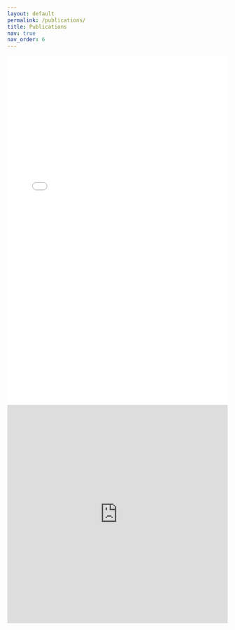 ```yaml
---
layout: default
permalink: /publications/
title: Publications
nav: true
nav_order: 6
---
```

<!-- _pages/publications.md -->
<embed src="/assets/pdf/Present_poster.pdf" type="application/pdf" width="100%" height="800px" />

<iframe width="100%" height="500" src="https://youtu.be/ppWXGFuHT5Y" frameborder="0" allow="accelerometer; autoplay; encrypted-media; gyroscope" allowfullscreen></iframe>